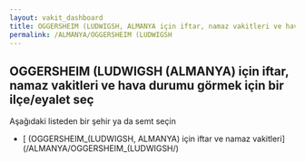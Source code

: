 ```yaml
---
layout: vakit_dashboard
title: OGGERSHEIM (LUDWIGSH, ALMANYA için iftar, namaz vakitleri ve hava durumu - ilçe/eyalet seç
permalink: /ALMANYA/OGGERSHEIM (LUDWIGSH
---
```


## OGGERSHEIM (LUDWIGSH (ALMANYA) için iftar, namaz vakitleri ve hava durumu  görmek için bir ilçe/eyalet seç

Aşağıdaki listeden bir şehir ya da semt seçin

* [ (OGGERSHEIM_(LUDWIGSH, ALMANYA) için iftar ve namaz vakitleri](/ALMANYA/OGGERSHEIM_(LUDWIGSH/)

<script type="text/javascript">
  var GLOBAL_COUNTRY = 'ALMANYA';
  var GLOBAL_CITY = 'OGGERSHEIM (LUDWIGSH';
  var GLOBAL_STATE = 'OGGERSHEIM (LUDWIGSH';
</script>
